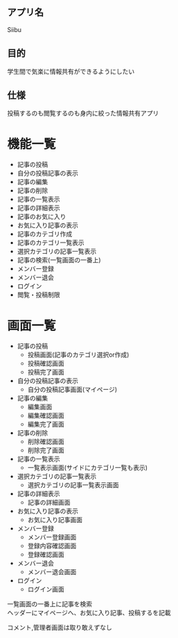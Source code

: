 ## アプリ名
Siibu

## 目的
学生間で気楽に情報共有ができるようにしたい

## 仕様
投稿するのも閲覧するのも身内に絞った情報共有アプリ

# 機能一覧
- 記事の投稿
- 自分の投稿記事の表示
- 記事の編集
- 記事の削除
- 記事の一覧表示
- 記事の詳細表示
- 記事のお気に入り
- お気に入り記事の表示
- 記事のカテゴリ作成
- 記事のカテゴリ一覧表示
- 選択カテゴリの記事一覧表示
- 記事の検索(一覧画面の一番上)
- メンバー登録
- メンバー退会
- ログイン
- 閲覧・投稿制限

# 画面一覧
- 記事の投稿
  - 投稿画面(記事のカテゴリ選択or作成)
  - 投稿確認画面
  - 投稿完了画面
- 自分の投稿記事の表示
  - 自分の投稿記事画面(マイページ)
- 記事の編集
  - 編集画面
  - 編集確認画面
  - 編集完了画面
- 記事の削除
  - 削除確認画面
  - 削除完了画面
- 記事の一覧表示
  - 一覧表示画面(サイドにカテゴリ一覧も表示)
- 選択カテゴリの記事一覧表示
  - 選択カテゴリの記事一覧表示画面
- 記事の詳細表示
  - 記事の詳細画面
- お気に入り記事の表示
  - お気に入り記事画面
- メンバー登録
  - メンバー登録画面
  - 登録内容確認画面
  - 登録確認画面
- メンバー退会
  - メンバー退会画面
- ログイン
  - ログイン画面

一覧画面の一番上に記事を検索  
ヘッダーにマイページへ、お気に入り記事、投稿するを記載  

コメント,管理者画面は取り敢えずなし